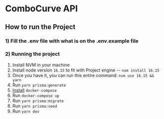 # ComboCurve API

## How to run the Project

### 1) Fill the .env file with what is on the .env.example file

### 2) Running the project

1. Install NVM in your machine
2. Install node version `16.15` to fit with Project engine -- `nvm install 16.15`
3. Once you have it, you can run this entire command: `nvm use 16.15 && yarn`
4. Run `yarn prisma:generate`
5. [Install](https://docker-docs.netlify.app/compose/install/) `docker-compose`
6. Run `docker-compose up`
7. Run `yarn prisma:migrate`
8. Run `yarn prisma:seed`
9. Run `yarn dev`
